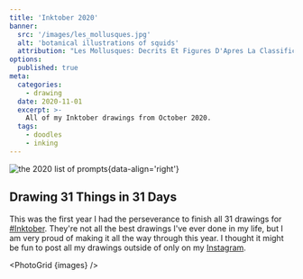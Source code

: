 ```yaml
---
title: 'Inktober 2020'
banner:
  src: '/images/les_mollusques.jpg'
  alt: 'botanical illustrations of squids'
  attribution: "Les Mollusques: Decrits Et Figures D'Apres La Classification"
options:
  published: true
meta:
  categories:
    - drawing
  date: 2020-11-01
  excerpt: >-
    All of my Inktober drawings from October 2020.
  tags:
    - doodles
    - inking
---
```


<script>
  import PhotoGrid from '../../../../components/misc/photo-grid.svelte'

  // define this here because the compile explodes on multi-line components
  const images = [
    {
      title: 'Fish',
      alt: 'Altolamprologus calvus illustration',
      src: '/images/inktober-2020-01-fish.jpg',
      caption: `10/01/31 - I’ve been thinking about my old fish a lot lately, this Altolamprologus calvus cichlid was one of my favorites.`
    },
    {
      title: 'Wisp',
      alt: 'FFVI Mog illustration',
      src: '/images/inktober-2020-02-wisp.jpg',
      caption: `10/02/31 - Mog, from Final Fantasy VI, doing the will-o-the-wisp dance.`
    },
    {
      title: 'Bulky',
      alt: 'MS09-B DOM illustration',
      src: '/images/inktober-2020-03-bulky.jpg',
      caption: `10/03/31 - My favorite Principality of Zeon mono-eye thicc boi, the MS-09B Dom. I cheated and didn’t actually ink this one :/`
    },
    {
      title: 'Radio',
      alt: 'Yanky Hotel Foxtrot cover illustration',
      src: '/images/inktober-2020-04-radio.jpg',
      caption: `10/04/31 - "Yankee Hotel Foxtrot" by Wilco, with the song "Radio Cure." I listened to this album a lot last year.
I didn’t even know these were buildings until I looked it up today...`
    },
    {
      title: 'Blade',
      alt: 'Sarah Kerrigan from StarCraft illustration',
      src: '/images/inktober-2020-05-blade.jpg',
      caption: `10/05/31 - Sarah Kerrigan, The Queen of Blades. I can’t believe it’s already been 10 years since Starcraft II...`
    },
    {
      title: 'Rodent',
      alt: 'mouse, from Maus illustration',
      src: '/images/inktober-2020-06-rodent.jpg',
      caption: `10/06/31 - I read Art Spiegelman’s "Maus" in college and really need to read it again. I grew up in a half Jewish family regularly watching the Fievel movies, so the metaphor of mice has always kind of been around, but this book really stuck with me. Especially the way he drew the eyes.`
    },
    {
      title: 'Fancy',
      alt: 'Dracula illustration',
      src: '/images/inktober-2020-07-fancy.jpg',
      caption: `10/07/31 - Fancy Dracula is best Dracula. This one is part Castlevania and part Gary Oldman. I didn’t have the energy to really ink this one either.`
    },
    {
      title: 'Teeth',
      alt: 'my dog, Rigby, illustration',
      src: '/images/inktober-2020-08-teeth.jpg',
      caption: `10/08/31 - We adopted a new dog in March, and I haven’t posted a ton of pictures of him. His name is Rigby, he has monster teeth.`
    },
    {
      title: 'Throw',
      alt: 'Mordin Solus illustration',
      src: '/images/inktober-2020-09-throw.jpg',
      caption: `10/09/31 - Throw is a biotic ability you can learn in Mass Effect. Mordin Solus is my favorite Mass Effect character. I don’t even remember whether or not he learns Throw.`
    },
    {
      title: 'Hope',
      alt: 'Superman illustration',
      src: '/images/inktober-2020-10-hope.jpg',
      caption: `10/10/31 - On his planet, the S means Hope. What a dumb line in an otherwise alright move. I started reading comics in the 90s when Superman had a mullet for some reason, and I didn’t hate it.`
    },
    {
      title: 'Disgusting',
      alt: 'Hellboy illustration',
      src: '/images/inktober-2020-11-disgusting.jpg',
      caption: `10/11/31 - Sometimes you just wanna draw Hellboy, who I’m sure has accidentally blasted monster goo all over himself at least once.`
    },
    {
      title: 'Slippery',
      alt: 'The Shadow illustration',
      src: '/images/inktober-2020-12-slippery.jpg',
      caption: `10/12/31 - "The sun is shining. But the ice is slippery." Fun fact, my brother and I saved up barcodes and sent away for The Shadow hologram rings in 1994.`
    },
    {
      title: 'Dune',
      alt: 'a worm from Dune illustration',
      src: '/images/inktober-2020-13-dune.jpg',
      caption: `10/13/31 - I’ve wanted to read Dune for a long time and never did until I heard there was a new movie coming out. I just got to the part where they see a worm for the first time. It’s pretty good.`
    },
    {
      title: 'Armor',
      alt: 'Samus Aran illustration',
      src: '/images/inktober-2020-14-armor.jpg',
      caption: `10/14/31 - Samus, the best power armor around. Metroid Prime is possibly my favorite game of all time, and my very favorite moment is the first time you see Samus’s eyes reflected back in her visor.`
    },
    {
      title: 'Outpost',
      alt: 'World of Warcraft Troll riding a raptor illustration',
      src: '/images/inktober-2020-15-outpost.jpg',
      caption: `10/15/31 - I really had fun that summer my wifre got really into World of Warcraft. That one outpost was like constantly under attack by the Alliance. No ink again.`
    },
    {
      title: 'Rocket',
      alt: 'RX-78-2 Gundam illustration',
      src: '/images/inktober-2020-16-rocket.jpg',
      caption: `10/16/31 - Dunno, just kind of wanted to draw a Gundam again. Not doing so great at the “ink” part of Inktober, just pencils again.`
    },
    {
      title: 'Storm',
      alt: 'X-Men Storm illustration',
      src: '/images/inktober-2020-17-storm.jpg',
      caption: `10/17/31 - 1980s mohawk leather jacket Storm is a fashion icon.`
    },
    {
      title: 'Trap',
      alt: 'Darth Vader and Boba Fett having dinner illustration',
      src: '/images/inktober-2020-18-trap.jpg',
      caption: `10/18/31 - This is unironically my favorite scene in Star Wars, but the longer I drew it the more ridiculous I realized it was. They (knew each other as children in the prequels?) threw a dinner party for Leia and her friends. Were they going to eat? They have helmets.`
    },
    {
      title: 'Dizzy',
      alt: 'Fantastic Mr Fox illustration',
      src: '/images/inktober-2020-19-dizzy.jpg',
      caption: `10/19/31 - "You should probably put your bandit hat on now." Fantastic Mr Fox has got to be in my top ten favorite movies. I hope this drawing accurately captures how itchy this movie makes me feel.`
    },
    {
      title: 'Coral',
      alt: 'Carl Grimes from The Walking Dead illustration',
      src: '/images/inktober-2020-20-coral.jpg',
      caption: `10/20/31 - Kind of a weird one, but this is what we were supposed to draw today... right?`
    },
    {
      title: 'Sleep',
      alt: 'Morpheus from The Matrix illustration',
      src: '/images/inktober-2020-21-sleep.jpg',
      caption: `10/21/31 - Morpheus, but not that Morpheus. Morpheus is my favorite Matrix character and there are so many iconic scenes it was hard to pick just one. This is the best one though.`
    },
    {
      title: 'Chef',
      alt: 'illustration',
      src: '/images/inktober-2020-22-chef.jpg',
      caption: `10/22/31 - I didn’t really like cooking all that much in Breathe of the Wild, but I did like eating. Dear people with a consistent style, what is that like? It’s like I learned how to draw link when I was 11 and now brain permanently thinks "yes, he is an anime character." Just pencil lines this time again.`
    },
    {
      title: 'Rip',
      alt: 'Bruce Wayne at a gravestone illustration',
      src: '/images/inktober-2020-23-rip.jpg',
      caption: `10/23/31 - I guess people were reading this one as R.I.P. and drawing tombstones? Anyways... My favorite scene from my favorite Batman movie. "I need it to be different now. I know I made a promise, but I didn't see this coming. I didn't count on being happy."`
    },
    {
      title: 'Dig',
      alt: 'Scavenger the Transformer illustration',
      src: '/images/inktober-2020-24-dig.jpg',
      caption: `10/24/31 - When I was four my parents drove all over Texas to get me all six of the G1 Constructicons that built Devastator. Scavenger, the backhoe, was always my favorite because of his tank legs. Also my favorite construction equipment maybe? No ink.`
    },
    {
      title: 'Buddy',
      alt: 'Falco from Star Fox in a an Arwing illustration',
      src: '/images/inktober-2020-25-buddy.jpg',
      caption: `10/25/31 - "I ain’t your buddy! Go away!" Does anyone else have every single voice line from Star Fox 64 permanently taking up space in their brain?`
    },
    {
      title: 'Hide',
      alt: 'Predator illustration',
      src: '/images/inktober-2020-26-hide.jpg',
      caption: `10/26/31 - I wasn’t really feeling drawing tonight so I was like "Oh, I’ll draw something half invisible." One. Entire. Jungle. Background. Later...`
    },
    {
      title: 'Music',
      alt: 'stylized illustration of Picard, Data, and Riker from Star Trek playing music',
      src: '/images/inktober-2020-27-music.jpg',
      caption: `10/27/31 - Star Trek: The Next Generation jam band, after Picasso’s Three Musicians. Cameo from Spot the cat.`
    },
    {
      title: 'Float',
      alt: 'The Floating Content from FFVI illustration',
      src: '/images/inktober-2020-28-float.jpg',
      caption: `10/28/31 - The Floating Continent from Final Fantasy VI. You should always wait for Shadow to jump off the edge.`
    },
    {
      title: 'Shoes',
      alt: 'Wicked Witch of the East holding shoes illustration',
      src: '/images/inktober-2020-29-shoes.jpg',
      caption: `10/29/31 - I guess this is the Wicked Witch of the East before Dorothy dropped a house on her? Just an excuse to draw more creepy hands, really.`
    },
    {
      title: 'Ominous',
      alt: 'Gengar Pokemon illustration',
      src: '/images/inktober-2020-30-ominous.jpg',
      caption: `10/30/31 - Like I was going to go the whole month without drawing a Pokémon. This one is brought to you by two misconceptions I had - that an attack called Ominous Stare existed, and that Gengar could learn it.`
    },
    {
      title: 'Crawl',
      alt: 'black suit Spider-Man illustration',
      src: '/images/inktober-2020-31-crawl.jpg',
      caption: `10/31/31 - I think this might be the first time in my entire life I’ve ever drawn black suit Spider-Man. Weird.`
    },
  ]
</script>


![the 2020 list of prompts](/images/2020-prompts.jpg){data-align='right'}

## Drawing 31 Things in 31 Days

This was the first year I had the perseverance to finish all 31 drawings for [#Inktober](https://inktober.com/rules). They're not all the best drawings I've ever done in my life, but I am very proud of making it all the way through this year. I thought it might be fun to post all my drawings outside of only on my [Instagram](https://www.instagram.com/ryanfiller_/).

<PhotoGrid {images} />
